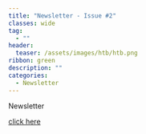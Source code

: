 ```yaml
---
title: "Newsletter - Issue #2"
classes: wide
tag: 
  - ""
header:
  teaser: /assets/images/htb/htb.png
ribbon: green
description: ""
categories:
  - Newsletter
---
```

Newsletter

<a href="https://www.getrevue.co/profile/harshbothra_/issues/securityexplained-issue-2-969744">click here</a>
